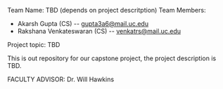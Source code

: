 Team Name: TBD (depends on project descritption)
Team Members:

- Akarsh Gupta (CS) -- gupta3a6@mail.uc.edu
- Rakshana Venkateswaran (CS) -- venkatrs@mail.uc.edu

Project topic: TBD

This is out repository for our capstone project, the project description is TBD. 

FACULTY ADVISOR: Dr. Will Hawkins

